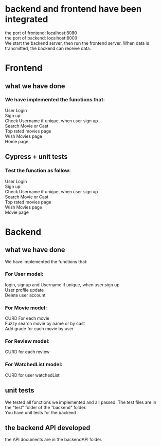 # backend and frontend have been integrated
the port of frontend: localhost:8080  
the port of backend: localhost:8000  
We start the backend server, then run the frontend server. When data is transmitted, the backend can receive data.

# Frontend
## what we have done
### We have implemented the functions that:  
User Login  
Sign up  
Check Username if unique, when user sign up  
Search Movie or Cast\
Top rated movies page\
Wish Movies page\
Home page
## Cypress + unit tests
### Test the function as follow:  
User Login  
Sign up  
Check Username if unique, when user sign up  
Search Movie or Cast\
Top rated movies page\
Wish Movies page\
Movie page
# Backend
## what we have done
We have implemented the functions that:  
### For User model:  
login, signup and Username if unique, when user sign up  
User profile update  
Delete user account  
### For Movie model:
CURD For each movie  
Fuzzy search movie by name or by cast  
Add grade for each movie by user  
### For Review model:
CURD for each review  
### For WatchedList model:
CURD for user watchedList  
## unit tests
We tested all functions we implemented and all passed. The test files are in the "test" folder of the "backend" folder.  
You have unit tests for the backend  
## the backend API developed
the API documents are in the backendAPI folder.

